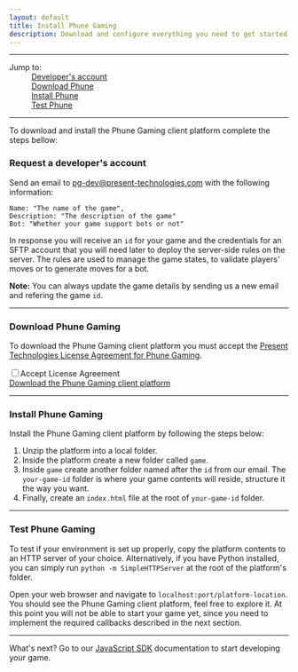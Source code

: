 ```yaml
---
layout: default
title: Install Phune Gaming
description: Download and configure everything you need to get started
---
```


<hr />

<div data-magellan-destination="sdk-js" data-magellan-expedition="fixed" data-options="destination_threshold: 65;">
    <dl class="sub-nav">
        <dt>Jump to:</dt>
        <dd data-magellan-arrival="request"><a href="#request">Developer's account</a></dd>
        <dd data-magellan-arrival="download"><a href="#download">Download Phune</a></dd>
        <dd data-magellan-arrival="install"><a href="#install">Install Phune</a></dd>
        <dd data-magellan-arrival="test"><a href="#test">Test Phune</a></dd>
    </dl>
</div>

<hr />

To download and install the Phune Gaming client platform complete the steps bellow:

<a name="request"></a>
<h3 data-magellan-destination="request">Request a developer's account</h3>

Send an email to [pg-dev@present-technologies.com](mailto:pg-dev@present-technologies.com) with the following information:

```
Name: "The name of the game",
Description: "The description of the game"
Bot: "Whether your game support bots or not"
```

In response you will receive an `id` for your game and the credentials for an SFTP account that you will need later to deploy the server-side rules on the server. The rules are used to manage the game states, to validate players' moves or to generate moves for a bot.

**Note:** You can always update the game details by sending us a new email and refering the game `id`.

<hr />

<a name="download"></a>
<h3 data-magellan-destination="download">Download Phune Gaming</h3>

To download the Phune Gaming client platform you must accept the [Present Technologies License Agreement for Phune Gaming](license-agreement.html).

<input id="accept-license" type="checkbox" /><label for="accept-license">Accept License Agreement</label>  
<a id="download-platform" href="http://www.phune.com/assets/phune.zip">Download the Phune Gaming client platform</a>

<hr />

<a name="install"></a>
<h3 data-magellan-destination="install">Install Phune Gaming</h3>

Install the Phune Gaming client platform by following the steps below:

1. Unzip the platform into a local folder. 
2. Inside the platform create a new folder called `game`. 
3. Inside `game` create another folder named after the `id` from our email. The `your-game-id` folder is where your game contents will reside, structure it the way you want.
4. Finally, create an `index.html` file at the root of `your-game-id` folder. 

<hr />

<a name="test"></a>
<h3 data-magellan-destination="test">Test Phune Gaming</h3>

To test if your environment is set up properly, copy the platform contents to an HTTP server of your choice. Alternatively, if you have Python installed, you can simply run `python -m SimpleHTTPServer` at the root of the platform's folder.

Open your web browser and navigate to `localhost:port/platform-location`. You should see the Phune Gaming client platform, feel free to explore it. At this point you will not be able to start your game yet, since you need to implement the required callbacks described in the next section.

<hr />

What's next? Go to our [JavaScript SDK](sdk-js.html) documentation to start developing your game.
